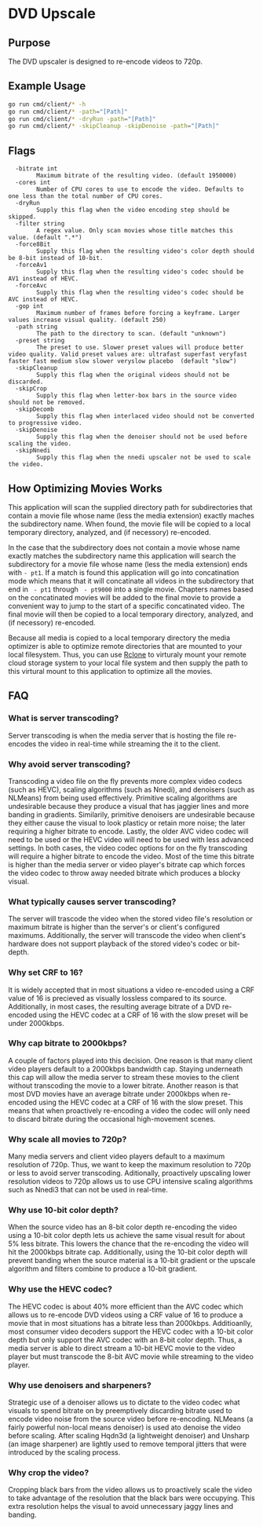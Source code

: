 # DVD Upscale

## Purpose
The DVD upscaler is designed to re-encode videos to 720p.

## Example Usage
```sh
go run cmd/client/* -h
go run cmd/client/* -path="[Path]"
go run cmd/client/* -dryRun -path="[Path]"
go run cmd/client/* -skipCleanup -skipDenoise -path="[Path]"
```

## Flags
```
  -bitrate int
    	Maximum bitrate of the resulting video. (default 1950000)
  -cores int
    	Number of CPU cores to use to encode the video. Defaults to one less than the total number of CPU cores.
  -dryRun
    	Supply this flag when the video encoding step should be skipped.
  -filter string
    	A regex value. Only scan movies whose title matches this value. (default ".*")
  -force8Bit
    	Supply this flag when the resulting video's color depth should be 8-bit instead of 10-bit.
  -forceAv1
    	Supply this flag when the resulting video's codec should be AV1 instead of HEVC.
  -forceAvc
    	Supply this flag when the resulting video's codec should be AVC instead of HEVC.
  -gop int
    	Maximum number of frames before forcing a keyframe. Larger values increase visual quality. (default 250)
  -path string
    	The path to the directory to scan. (default "unknown")
  -preset string
    	The preset to use. Slower preset values will produce better video quality. Valid preset values are: ultrafast superfast veryfast faster fast medium slow slower veryslow placebo  (default "slow")
  -skipCleanup
    	Supply this flag when the original videos should not be discarded.
  -skipCrop
    	Supply this flag when letter-box bars in the source video should not be removed.
  -skipDecomb
    	Supply this flag when interlaced video should not be converted to progressive video.
  -skipDenoise
    	Supply this flag when the denoiser should not be used before scaling the video.
  -skipNnedi
    	Supply this flag when the nnedi upscaler not be used to scale the video.
```

## How Optimizing Movies Works

This application will scan the supplied directory path for subdirectories that contain a movie file whose name (less the media extension) exactly maches the subdirectory name. When found, the movie file will be copied to a local temporary directory, analyzed, and (if necessory) re-encoded.

In the case that the subdirectory does not contain a movie whose name exactly matches the subdirectory name this application will search the subdirectory for a movie file whose name (less the media extension) ends with `- pt1`. If a match is found this application will go into concatination mode which means that it will concatinate all videos in the subdirectory that end in ` - pt1` through ` - pt9000` into a single movie. Chapters names based on the concatinated movies will be added to the final movie to provide a convenient way to jump to the start of a specific concatinated video. The final movie will then be copied to a local temporary directory, analyzed, and (if necessory) re-encoded.

Because all media is copied to a local temporary directory the media optimizer is able to optimize remote directories that are mounted to your local filesystem. Thus, you can use [Rclone][] to virturaly mount your remote cloud storage system to your local file system and then supply the path to this virtural mount to this application to optimize all the movies.

## FAQ

### What is server transcoding?
Server transcoding is when the media server that is hosting the file re-encodes the video in real-time while streaming the it to the client.

### Why avoid server transcoding?
Transcoding a video file on the fly prevents more complex video codecs (such as HEVC), scaling algorithms (such as Nnedi), and denoisers (such as NLMeans) from being used effectively. Primitive scaling algorithms are undesirable because they produce a visual that has jaggier lines and more banding in gradients. Similarily, primitive denoisers are undesirable because they either cause the visual to look plasticy or retain more noise; the later requiring a higher bitrate to encode. Lastly, the older AVC video codec will need to be used or the HEVC video will need to be used with less advanced settings. In both cases, the video codec options for on the fly transcoding will require a higher bitrate to encode the video. Most of the time this bitrate is higher than the media server or video player's bitrate cap which forces the video codec to throw away needed bitrate which produces a blocky visual.

### What typically causes server transcoding?
The server will trascode the video when the stored video file's resolution or maximum bitrate is higher than the server's or client's configured maximums. Additionally, the server will transcode the video when client's hardware does not support playback of the stored video's codec or bit-depth.

### Why set CRF to 16?
It is widely accepted that in most situations a video re-encoded using a CRF value of 16 is precieved as visually lossless compared to its source. Additionally, in most cases, the resulting average bitrate of a DVD re-encoded using the HEVC codec at a CRF of 16 with the slow preset will be under 2000kbps.

### Why cap bitrate to 2000kbps?
A couple of factors played into this decision. One reason is that many client video players default to a 2000kbps bandwidth cap. Staying underneath this cap will allow the media server to stream these movies to the client without transcoding the movie to a lower bitrate. Another reason is that most DVD movies have an average bitrate under 2000kbps when re-encoded using the HEVC codec at a CRF of 16 with the slow preset. This means that when proactively re-encoding a video the codec will only need to discard bitrate during the occasional high-movement scenes.

### Why scale all movies to 720p?
Many media servers and client video players default to a maximum resolution of 720p. Thus, we want to keep the maximum resolution to 720p or less to avoid server transcoding. Aditionally, proactively upscaling lower resolution videos to 720p allows us to use CPU intensive scaling algorithms such as Nnedi3 that can not be used in real-time.

### Why use 10-bit color depth?
When the source video has an 8-bit color depth re-encoding the video using a 10-bit color depth lets us achieve the same visual result for about 5% less bitrate. This lowers the chance that the re-encoding the video will hit the 2000kbps bitrate cap. Additionally, using the 10-bit color depth will prevent banding when the source material is a 10-bit gradient or the upscale algorithm and filters combine to produce a 10-bit gradient.

### Why use the HEVC codec?
The HEVC codec is about 40% more efficient than the AVC codec which allows us to re-encode DVD videos using a CRF value of 16 to produce a movie that in most situations has a bitrate less than 2000kbps. Additioanlly, most consumer video decoders support the HEVC codec with a 10-bit color depth but only support the AVC codec with an 8-bit color depth. Thus, a media server is able to direct stream a 10-bit HEVC movie to the video player but must transcode the 8-bit AVC movie while streaming to the video player.

### Why use denoisers and sharpeners?
Strategic use of a denoiser allows us to dictate to the video codec what visuals to spend bitrate on by preemptively discarding bitrate used to encode video noise from the source video before re-encoding. NLMeans (a fairly powerful non-local means denoiser) is used ato denoise the video before scaling. After scaling Hqdn3d (a lightweight denoiser) and Unsharp (an image sharpener) are lightly used to remove temporal jitters that were introduced by the scaling process.

### Why crop the video?
Cropping black bars from the video allows us to proactively scale the video to take advantage of the resolution that the black bars were occupying. This extra resolution helps the visual to avoid unnecessary jaggy lines and banding.


[Rclone]: https://rclone.org
